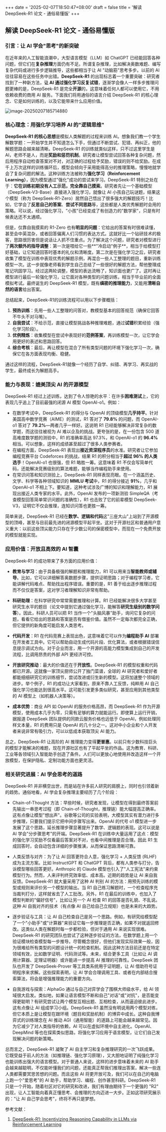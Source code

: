 +++
date = '2025-02-07T18:50:47+08:00'
draft = false
title = '解读 DeepSeek-R1 论文 - 通俗易懂版'
+++

## 解读 DeepSeek-R1 论文 - 通俗易懂版

### 引言：让 AI 学会"思考"的新突破

在近年来的人工智能浪潮中，大型语言模型（LLM）如 ChatGPT 已经能回答各种问题，但它们在**复杂推理**方面仍有不足。所谓复杂推理，比如解决奥数难题、编写复杂代码或进行多步逻辑推导，这些都相当于让 AI "动脑筋"思考多步。以前的 AI 往往容易在这些任务中出错。**DeepSeek-R1** 的出现标志着一个重要突破：研究者找到了一种新方法，**让 AI 通过强化学习反复试错**，逐渐学会像人一样多步推理问题更棒的是，DeepSeek-R1 是完全**开源**的，这意味着任何人都可以使用它，不用依赖收费的商用 AI 服务。下面我们将用通俗的语言介绍 DeepSeek-R1 的核心理念、它是如何训练的，以及它能带来什么应用价值。

![image-20250207185714880](https://s2.loli.net/2025/02/07/wBCdGjflKEuXcbL.png)

### 核心理念：用强化学习培养 AI 的"逻辑思维"

**DeepSeek-R1 的核心思想**是模拟人类解题的过程来训练 AI。想象我们教一个学生解数学题：一开始学生并不知道怎么下手，但通过不断尝试、犯错、再纠正，他的解题思路会越来越清晰。DeepSeek-R1 的训练就类似这样，只不过这里学生是 AI，老师不是人，而是**奖励和惩罚机制**。研究者让模型尝试回答各种复杂问题，然后用程序自动检查答案对不对，对正确的过程给予奖励，错误的则不给奖励。在成千上万次这样的训练循环后，模型会倾向于采用能得高分的推理策略，慢慢地就学会了复杂问题的解法。这种训练方法被称为**强化学习（Reinforcement Learning）**，因为模型通过"强化"成功的尝试来学习。DeepSeek-R1 特别之处在于：**它在训练初期没有人工示范，完全靠自己摸索**。研究者先让一个基础模型（DeepSeek-V3-Base）直接进入强化学习，就像让 AI 小孩自己玩谜题，结果这个模型（称为 DeepSeek-R1-Zero）居然自己悟出了很多强大的解题技巧！比如，它学会了**反思自己的答案**、**尝试不同思路**等，这些都是人类优秀解题时会用的策略。可以说，经过强化学习，"小孩"已经变成了有创造力的"数学家"，只是有时候表达还不太通顺。

但是，仅靠自我摸索的 R1-Zero 也有**明显的问题**：它给出的答案有时很难读懂，甚至会中英混杂，或者回答偏离人们习惯的表达方式。这就好比一个钻研技术的极客，思路很厉害但是说话让人抓不住重点。为了解决这个问题，研究者对模型进行了**两次额外的指导调整**：第一次是喂给它一些**"冷启动"例子**，相当于给模型打好基础，让它知道回答时基本的礼仪和清晰度。第二次是在强化学习之后，研究者收集了模型在训练中表现优秀的解题示例，再混合一些人工整理的题目，重新训练模型一次。这一步就像老师看到学生自己总结了一些很好的解题方法，帮他整理成笔记巩固学习。经过这两轮调整，模型的表达流畅了，知识面也更广了。这时再让模型进行最后一轮强化学习，让它面对各种类型的问题训练，相当于毕业前的全面模拟考试。最终诞生的 DeepSeek-R1 模型，既有**缜密的推理能力**，又能用**清晰自然的语言**给出答案。

总结起来，DeepSeek-R1的训练流程可以用以下步骤概括：

1. **预热训练**：先用一些人工整理的问答对，教模型基本的回答规范（确保它回答不牛头不对马嘴）。
2. **自我尝试**：不给示范，直接让模型挑战各种推理难题，通过**试错**积累经验（强化学习阶段）。
3. **优例精炼**：收集模型在尝试中表现好的**范例答案**，再训练模型一次，让它学会用更好的表述和思路回答。
4. **综合考核**：最后，再让模型在混合了所有类型问题的环境下强化学习一次，确保它在各方面表现均衡、稳健。

通过这样的流程，DeepSeek-R1就像一个经历了自学、纠错、再学习、再实战的学生，最终成长为解题高手。



### 能力与表现：媲美顶尖 AI 的开源模型

DeepSeek-R1 经过上述训练，达到了令人惊艳的水平：在许多**困难测试**上，它的表现几乎追上了目前最强的闭源 AI 模型 OpenAI-o1。例如：

- 在数学考试中，DeepSeek-R1 的得分与 OpenAI 的顶级模型**几乎持平**。针对美国高中数学竞赛（AIME）的测试，R1 答对了 **79.8%** 的问题，而 OpenAI-o1 答对了 **79.2%**—两者几乎一样好。这说明 R1 已经能够解决非常复杂的数学题，而这往往被视为 AI 难以企及的挑战。更夸张的是，在一份包含 500 道高难度数学题的测验中，R1 的准确率高达 97.3%，和 OpenAI-o1 的 **96.4%** 相当。可以想象，这样的成绩甚至超过了很多人类参赛者。
- 在编程方面，DeepSeek-R1 表现出**接近资深程序员**的水准。研究者让它参加编程竞赛平台 Codeforces 的挑战，结果 R1 的积分相当于**超过 96% 的人类选手**！OpenAI-o1 也很强，但 R1 略胜一筹。这意味着 R1 不仅会写简单代码，还能解决竞赛级别的算法难题，能够当作编程助手来使用。
- 在常识问答和知识测验上，DeepSeek-R1 同样表现亮眼。在一个涵盖历史、文学、科学等各种领域知识的 **MMLU 考试**中，R1 的得分接近 **91%**，几乎和 OpenAI-o1 不相上下。要知道，这种考试涉及广博的知识和理解能力，R1 展现出接近人类专家的水平。此外，OpenAI 发布的一项新测验 SimpleQA（考查模型回答简单常识问题的准确性），R1 也击败了它的前辈模型 DeepSeek-V3，证明它不仅会推理，连知识问答也更胜一筹。

简单来说，DeepSeek-R1 已经在**数学、逻辑和代码**这"三座大山"上站到了开源模型的顶峰，甚至与目前最先进的闭源模型平起平坐。这对于开源社区和普通用户意义重大：以前这些顶尖能力只存在于少数公司的保密模型中，而现在一个免费开放的模型就能实现。



### 应用价值：开放且高效的 AI 智囊

DeepSeek-R1 的成功带来了多方面的应用价值：

- **教育与学习**：由于具备极强的解题和推理能力，R1 可以用来当**智能教师或辅导**。比如，它可以详细解答奥数题步骤，提供证明思路；对于编程学习者，它能讲解代码难点、帮助找出程序错误。重要的是，R1 善于给出逐步推理过程而不仅仅是答案，这对学习者理解知识非常有帮助。

- **科研助理**：在科学研究中常常需要推理和计算。R1 已经能解决很多大学甚至研究生水平的题目（论文中提到它通过强化学习，能解答**研究生级别的数学问答**）。因此，科研人员可以把 R1 当作一个"头脑风暴"助手，询问它复杂的问题，看看它给出的思路和答案是否有借鉴价值。虽然不一定每次都完全正确，但它提供的新角度可能启发人类思考。

- **代码开发**：R1 在代码竞赛上表现出色，这意味着它可以作为**编程助手 AI** 部署在开发者工具中。它可以帮助自动生成代码片段、优化算法，或者根据错误信息提示调试方向。对于企业而言，用一个开源的高能力模型集成到自己的开发流程，比调用昂贵的外部 API 更经济可控。

- **开放研究推动**：最大的价值还在于**开放性**。DeepSeek-R1 的模型权重和代码都已开源。这就像一家顶尖厨师公开了独门菜谱，全球的 AI 研究者和爱好者都能细细研究它的训练细节，尝试改进或衍生新的模型。这将加速整个领域的进步。举个例子，R1 的成功让大家看到，原来不靠人工反馈，纯粹用 AI 自己强化学习也能达到很高水平。这可能引发更多类似研究，甚至应用到其他类型的 AI 模型上（如机器人决策等）。

- **成本优势**：商业 API 如 OpenAI 的服务价格高昂，而 DeepSeek-R1 作为开源模型，使用成本几乎为零，只需有足够的算力就能运行。即使算上运行开销，据报道 DeepSeek 团队提供的同款云服务价格也远低于 OpenAI，例如处理同样文本量，R1 的费用只是 OpenAI 的几十分之一。这对中小企业和个人开发者来说非常有吸引力，可以以低成本获取顶尖 AI 能力。

总之，DeepSeek-R1 让高阶的 AI 推理能力变得**更普惠**。以前只有少数科技巨头的模型才能解决的难题，现在开源社区也有了平起平坐的作品。这为教育、科研、工业等各领域引入智能助手创造了条件。人们可以更放心地使用并改造这样一个开放模型，在保护隐私、定制功能方面也更灵活。



### 相关研究进展：AI 学会思考的道路

DeepSeek-R1 并非横空出世，而是站在许多前人研究的肩膀上，同时也引领着新的趋势。通俗地看，AI 学会复杂推理主要经历了几个阶段：

- Chain-of-Thought 方法：早些时候，研究者发现，让模型在得到最终答案前先输出一串思考过程（即 Chain-of-Thought，推理链）能大幅提高正确率。这有点像让模型"想出声"。谷歌等公司的实验表明，大模型其实有潜力进行多步推理，只要我们提示它把中间步骤写出来。OpenAI 的代号 o1 模型进一步发展了这个思路，延长推理步骤显著提升了数学、逻辑题的表现。这可以说是 AI 学会"分步骤思考"的开端。DeepSeek-R1 在训练中大量运用了这点：模型的强化学习奖励不仅看最后答案对不对，也看中间推理是否合理。因此 R1 生成回答时，会自动包含详细的步骤推演，从而保证思路清晰可靠。

- 人类反馈与对齐：为了让 AI 回答更符合人意，强化学习 + 人类反馈 (RLHF) 成为主流方案。比如 InstructGPT 和 ChatGPT 背后，都有人类参与打分，告诉模型哪些回答更好。Anthropic 的 Claude 模型也引入了"人工宪法"来约束模型行为。然而，人来评判终究效率低、成本高。近期的趋势是让 AI 来自我反馈。DeepSeek-R1 就大量采用了这种 AI 判别 AI 的方法：用预先训练的模型或规则来评价另一个模型的输出。当 R1 自己练习解题时，一个检查程序充当裁判打分，这样就省去了人工批改。另外，R1 在最后的训练中，也加入了模型判断的"偏好信号"，比如让另一个 AI 检查 R1 的回答是否礼貌、不乱说。这种 AI 自我对齐的技术（有点像 AI 自己给自己立规矩）也是未来的大趋势。

- 逐步验证与工具：让 AI 自己检查自己是另一个思路。例如，有研究给模型配了一个"小助手"或"计算器"来验证它每一步推理是否正确，如果不对就返回修改。这类似人类在解题时每一步都检验，但对于通用 AI 来说实现很难。DeepSeek-R1 的研究团队也尝试了这种逐步验证的方法，在数学题上用一个验证模块检查模型每一步推导。尽管概念很好，但他们发现实际效果一般，因为很难给所有类型的问题设计统一的检查机制。因此这种方法目前还是在特定领域有效，比如数学证明、代码测试等。未来，结合更多工具（比如让 AI 调用计算器、定理证明器）或许能进一步提高 AI 推理的可靠性。DeepSeek 团队也开发了 DeepSeek-Prover 等工具类系统用于证明题，让 AI 借助符号证明程序来求解。这些探索表明，让 AI 学会合理调用工具、或者在内部结合搜索算法，将会是增强推理能力的重要方向。

- 自我游戏与探索：AlphaGo 通过与自己对弈学会了围棋大师级水平，给 AI 领域很大启发。类似地，如果让语言模型不断和自己"对话"或"对抗"，是否能变得更聪明？有研究尝试让两个模型互相出题、互相检查，从而逼迫彼此进步。这有点像让 AI 组成学习小组。DeepSeek-R1 虽然没有明说用两个模型对练，但它本质上是让模型在跟环境（题目和奖励机制）的博弈中成长。这种自我博弈式的训练理念在 AI 推动 AGI（通用智能）的道路上可能会越来越常见。因为它减少了对人类指导的依赖，AI 可以在虚拟环境中自主进化。OpenAI、DeepMind 等也在探索类似思路，将强化学习应用于语言模型，让它们自己发现解决问题的新策略。

总而言之，DeepSeek-R1 凝聚了 AI 自主学习和复杂推理研究的一次飞跃成果。它既受益于前人的方法（如推理链、强化学习原理），又大胆地证明了纯强化学习也能训练出强大的语言模型。对于普通人来说，这样的进步意味着未来的 AI 助手会越来越聪明，不仅能听懂我们的问题，还能真正帮我们推理出答案，解决一些连人类都需要冥思苦想的问题。而且这些 AI 将更开放可及，我们可以在自己的电脑上跑一个"爱思考"的 AI 助手，帮助学习、编程、创作甚至科研。DeepSeek-R1 只是一个开始，随着社区对它的研究和改进，我们有理由期待下一个更强的 "R2" 出现，让人工智能向着真正懂思考、会推理的方向迈进一大步。正如这项研究展示的："让 AI 自己学会思考"，终将不再只是梦想。



参考文献：

1. [DeepSeek-R1: Incentivizing Reasoning Capability in LLMs via Reinforcement Learning](https://ar5iv.org/html/2501.12948v1#:~:text=%3E%20Abstract%253AWe%20introduce%20our%20first,1217%20on%20reasoning)
